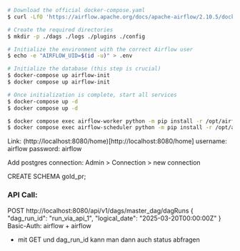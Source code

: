 

```bash
# Download the official docker-compose.yaml
$ curl -LfO 'https://airflow.apache.org/docs/apache-airflow/2.10.5/docker-compose.yaml'

# Create the required directories
$ mkdir -p ./dags ./logs ./plugins ./config

# Initialize the environment with the correct Airflow user
$ echo -e "AIRFLOW_UID=$(id -u)" > .env

# Initialize the database (this step is crucial)
$ docker-compose up airflow-init
$ docker compose up airflow-init

# Once initialization is complete, start all services
$ docker-compose up -d
$ docker compose up -d

$ docker compose exec airflow-worker python -m pip install -r /opt/airflow/config/requirements.txt
$ docker compose exec airflow-scheduler python -m pip install -r /opt/airflow/config/requirements.txt
```

Link: (http://localhost:8080/home)[http://localhost:8080/home]
username: airflow
password: airflow

Add postgres connection: Admin > Connection > new connection

CREATE SCHEMA gold_pr;


### API Call:

POST http://localhost:8080/api/v1/dags/master_dag/dagRuns
{
    "dag_run_id": "run_via_api_1",
    "logical_date": "2025-03-20T00:00:00Z"
}
Basic-Auth: airflow + airflow

- mit GET und dag_run_id kann man dann auch status abfragen